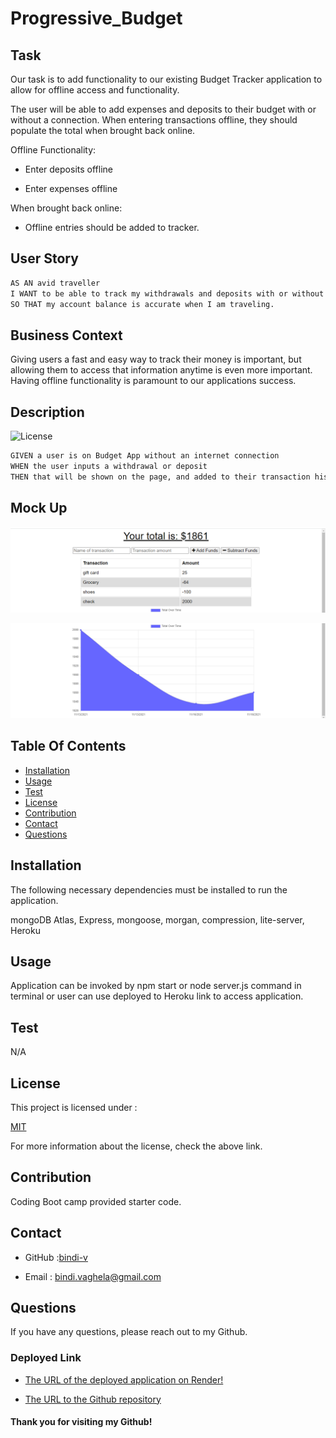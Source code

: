 # Progressive_Budget

## Task

Our task is to add functionality to our existing Budget Tracker application to allow for offline access and functionality.

The user will be able to add expenses and deposits to their budget with or without a connection. When entering transactions offline, they should populate the total when brought back online.

Offline Functionality:

  * Enter deposits offline

  * Enter expenses offline

When brought back online:

  * Offline entries should be added to tracker.

## User Story

```md
AS AN avid traveller
I WANT to be able to track my withdrawals and deposits with or without a data/internet connection
SO THAT my account balance is accurate when I am traveling.
```

##  Business Context

Giving users a fast and easy way to track their money is important, but allowing them to access that information anytime is even more important. Having offline functionality is paramount to our applications success.

## Description

 ![License](https://img.shields.io/badge/License-MIT-yellow)

```md
GIVEN a user is on Budget App without an internet connection
WHEN the user inputs a withdrawal or deposit
THEN that will be shown on the page, and added to their transaction history when their connection is back online.
```

## Mock Up

![Progressive Budget Homepage for Transaction History](./assets/PB1.png)

![Progressive Budget Homepage for Transaction History in graph](./assets/PB2.png)
## Table Of Contents

- [Installation](#installation)
- [Usage](#usage)
- [Test](#test)
- [License](#license)
- [Contribution](#contribution)
- [Contact](#contact)
- [Questions](#questions)
    
## Installation 

The following necessary dependencies must be installed to run the application.

 mongoDB Atlas, Express, mongoose, morgan, compression, lite-server, Heroku

## Usage

 Application can be invoked by npm start or  node server.js command in terminal or user can use deployed to Heroku link to access application.

## Test
  N/A
## License

This project is licensed under :

 [MIT](https://opensource.org/licenses/MIT)

For more information about the license, check the above link.

## Contribution

Coding Boot camp provided starter code.

## Contact

* GitHub :[bindi-v](https://github.com/bindi-v)

* Email : bindi.vaghela@gmail.com
    
## Questions

If you have any questions, please reach out to my Github.

### Deployed Link

* [The URL of the deployed application on Render!](https://progressive-budget.onrender.com)

* [The URL to the Github repository](https://github.com/bindi-v/Progressive_Budget)

#### Thank you for visiting my Github!